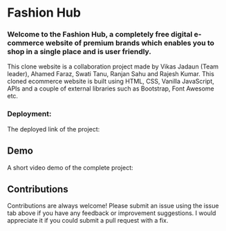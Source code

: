 # Fashion Hub
### Welcome to the Fashion Hub, a completely free digital e-commerce website of premium brands which enables you to shop in a single place and is user friendly.

This clone website is a collaboration project made by Vikas Jadaun (Team leader), Ahamed Faraz, Swati Tanu, Ranjan Sahu and Rajesh Kumar. This cloned ecommerce website is built using HTML, CSS, Vanilla JavaScript, APIs and a couple of external libraries such as Bootstrap, Font Awesome etc. 

### Deployment:

The deployed link of the project: 

## Demo

A short video demo of the complete project: 



## Contributions

Contributions are always welcome! Please submit an issue using the issue tab above if you have any feedback or improvement suggestions. I would appreciate it if you could submit a pull request with a fix.


